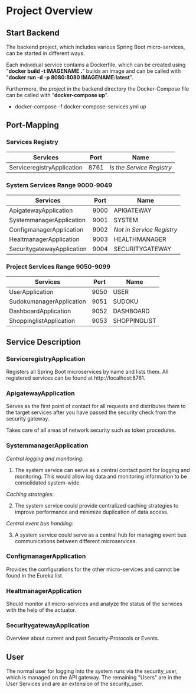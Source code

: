 # Project Overview

## Start Backend

The backend project, which includes various Spring Boot micro-services, can be started in different ways.

Each individual service contains a Dockerfile, which can be created using "**docker build -t IMAGENAME .**" builds an
image and can be called with "**docker run -d -p 8080:8080 IMAGENAME:latest**".

Furthermore, the project in the backend directory the Docker-Compose file can be called with “**docker-compose up**”.

- docker-compose -f docker-compose-services.yml up

## Port-Mapping

### Services Registry

| Services                    | Port | Name                     |
|-----------------------------|------|--------------------------|
| ServiceregistryApplication  | 8761 |*Is the Service Registry* | 

### System Services Range 9000-9049

| Services                       | Port | Name                      |
|--------------------------------|------|---------------------------|
| ApigatewayApplication          | 9000 | APIGATEWAY                |
| SystemmanagerApplication       | 9001 | SYSTEM                    |
| ConfigmanagerApplication       | 9002 | *Not in Service Registry* |
| HealtmanagerApplication        | 9003 | HEALTHMANAGER             |
| SecuritygatewayApplication     | 9004 | SECURITYGATEWAY           |

### Project Services Range 9050-9099

| Services                | Port | Name          |
|-------------------------|------|---------------|
| UserApplication         | 9050 | USER          |
| SudokumanagerApplication| 9051 | SUDOKU        |
| DashboardApplication    | 9052 | DASHBOARD     |
| ShoppinglistApplication | 9053 | SHOPPINGLIST  |

## Service Description

### ServiceregistryApplication

Registers all Spring Boot microservices by name and lists them. All registered services can be found
at http://localhost:8761.

### ApigatewayApplication

Serves as the first point of contact for all requests and distributes them to the target services after you have passed
the security check from the security gateway.

Takes care of all areas of network security such as token procedures.

### SystemmanagerApplication

*Central logging and monitoring*:

1) The system service can serve as a central contact point for logging and monitoring. This would allow log data and
   monitoring information to be consolidated system-wide.

*Caching strategies*:

2) The system service could provide centralized caching strategies to improve performance and minimize duplication of
   data access.

*Central event bus handling*:

3) A system service could serve as a central hub for managing event bus communications between different microservices.

### ConfigmanagerApplication

Provides the configurations for the other micro-services and cannot be found in the Eureka list.

### HealtmanagerApplication

Should monitor all micro-services and analyze the status of the services with the help of the actuator.

### SecuritygatewayApplication

Overview about current and past Security-Protocols or Events.

## User

The normal user for logging into the system runs via the security_user, which is managed on the API gateway. The
remaining "Users" are in the User Services and are an extension of the security_user.

